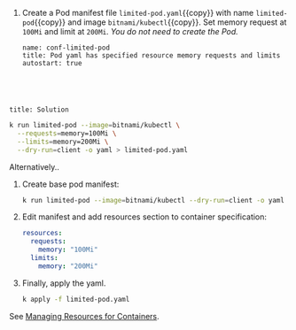 
1. Create a Pod manifest file ``limited-pod.yaml``{{copy}} with name ``limited-pod``{{copy}} and image ``bitnami/kubectl``{{copy}}. Set memory request at `100Mi` and limit at `200Mi`. _You do not need to create the Pod._

    ```examiner:execute-test
    name: conf-limited-pod
    title: Pod yaml has specified resource memory requests and limits
    autostart: true
    ```

<div style="margin-top: 5em;"></div>

```section:begin
title: Solution
```

```bash
k run limited-pod --image=bitnami/kubectl \
  --requests=memory=100Mi \
  --limits=memory=200Mi \
  --dry-run=client -o yaml > limited-pod.yaml
```

Alternatively..

1. Create base pod manifest:

    ```bash
    k run limited-pod --image=bitnami/kubectl --dry-run=client -o yaml > limited-pod.yaml
    ```

1. Edit manifest and add resources section to container specification:

    ```yaml
    resources:
      requests:
        memory: "100Mi"
      limits:
        memory: "200Mi"
    ```

1. Finally, apply the yaml.

    ```bash
    k apply -f limited-pod.yaml
    ```

See [Managing Resources for Containers](https://kubernetes.io/docs/concepts/configuration/manage-resources-containers/#meaning-of-memory).

```section:end
```
